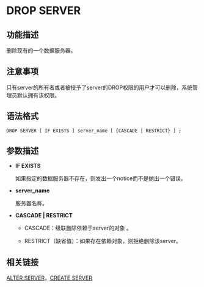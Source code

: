 # DROP SERVER<a name="ZH-CN_TOPIC_0289900384"></a>

## 功能描述<a name="zh-cn_topic_0283136745_section18987145713527"></a>

删除现有的一个数据服务器。

## 注意事项<a name="zh-cn_topic_0283136745_section1195003135320"></a>

只有server的所有者或者被授予了server的DROP权限的用户才可以删除，系统管理员默认拥有该权限。

## 语法格式<a name="zh-cn_topic_0283136745_section51061559145316"></a>

```
DROP SERVER [ IF EXISTS ] server_name [ {CASCADE | RESTRICT} ] ;
```

## 参数描述<a name="zh-cn_topic_0283136745_section08321910175316"></a>

-   **IF EXISTS**

    如果指定的数据服务器不存在，则发出一个notice而不是抛出一个错误。

-   **server\_name**

    服务器名称。

-   **CASCADE | RESTRICT**

    -   CASCADE：级联删除依赖于server的对象 。

    -   RESTRICT（缺省值）：如果存在依赖对象，则拒绝删除该server。



## 相关链接<a name="zh-cn_topic_0283136745_section620331805317"></a>

[ALTER SERVER](ALTER-SERVER.md)，[CREATE SERVER](CREATE-SERVER.md)
